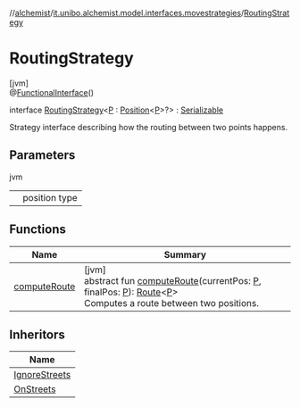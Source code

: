 //[alchemist](../../../index.md)/[it.unibo.alchemist.model.interfaces.movestrategies](../index.md)/[RoutingStrategy](index.md)

# RoutingStrategy

[jvm]\
@[FunctionalInterface](https://docs.oracle.com/javase/8/docs/api/java/lang/FunctionalInterface.html)()

interface [RoutingStrategy](index.md)<[P](index.md) : [Position](../../it.unibo.alchemist.model.interfaces/-position/index.md)<[P](../../it.unibo.alchemist.model.interfaces/-route/index.md)>?> : [Serializable](https://docs.oracle.com/javase/8/docs/api/java/io/Serializable.html)

Strategy interface describing how the routing between two points happens.

## Parameters

jvm

| | |
|---|---|
| <P> | position type |

## Functions

| Name | Summary |
|---|---|
| [computeRoute](compute-route.md) | [jvm]<br>abstract fun [computeRoute](compute-route.md)(currentPos: [P](../../it.unibo.alchemist.model.interfaces/-route/index.md), finalPos: [P](../../it.unibo.alchemist.model.interfaces/-route/index.md)): [Route](../../it.unibo.alchemist.model.interfaces/-route/index.md)<[P](../../it.unibo.alchemist.model.interfaces/-route/index.md)><br>Computes a route between two positions. |

## Inheritors

| Name |
|---|
| [IgnoreStreets](../../it.unibo.alchemist.model.implementations.movestrategies.routing/-ignore-streets/index.md) |
| [OnStreets](../../it.unibo.alchemist.model.implementations.movestrategies.routing/-on-streets/index.md) |
